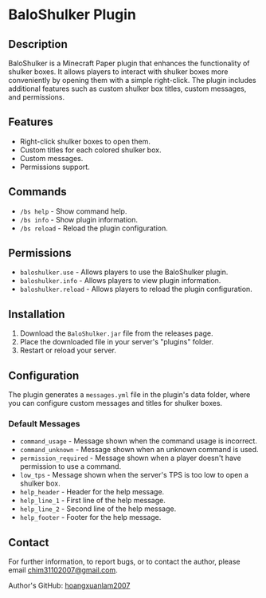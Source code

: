 # BaloShulker Plugin

## Description
BaloShulker is a Minecraft Paper plugin that enhances the functionality of shulker boxes. It allows players to interact with shulker boxes more conveniently by opening them with a simple right-click. The plugin includes additional features such as custom shulker box titles, custom messages, and permissions.

## Features
- Right-click shulker boxes to open them.
- Custom titles for each colored shulker box.
- Custom messages.
- Permissions support.

## Commands
- `/bs help` - Show command help.
- `/bs info` - Show plugin information.
- `/bs reload` - Reload the plugin configuration.

## Permissions
- `baloshulker.use` - Allows players to use the BaloShulker plugin.
- `baloshulker.info` - Allows players to view plugin information.
- `baloshulker.reload` - Allows players to reload the plugin configuration.

## Installation
1. Download the `BaloShulker.jar` file from the releases page.
2. Place the downloaded file in your server's "plugins" folder.
3. Restart or reload your server.

## Configuration
The plugin generates a `messages.yml` file in the plugin's data folder, where you can configure custom messages and titles for shulker boxes.

### Default Messages
- `command_usage` - Message shown when the command usage is incorrect.
- `command_unknown` - Message shown when an unknown command is used.
- `permission_required` - Message shown when a player doesn't have permission to use a command.
- `low_tps` - Message shown when the server's TPS is too low to open a shulker box.
- `help_header` - Header for the help message.
- `help_line_1` - First line of the help message.
- `help_line_2` - Second line of the help message.
- `help_footer` - Footer for the help message.

## Contact

For further information, to report bugs, or to contact the author, please email [chim31102007@gmail.com](mailto:chim31102007@gmail.com).

Author's GitHub: [hoangxuanlam2007](https://github.com/hoangxuanlam2007)
